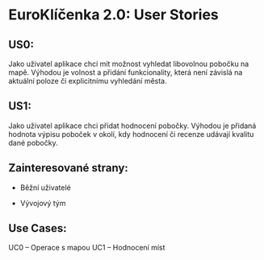 # EuroKlíčenka 2.0: User Stories

## US0:

Jako uživatel aplikace chci mít možnost vyhledat libovolnou pobočku na mapě. Výhodou je volnost a přidání funkcionality, která není závislá na aktuální poloze či explicitnímu vyhledání města.

## US1:

Jako uživatel aplikace chci přidat hodnocení pobočky. Výhodou je přidaná hodnota výpisu poboček v okolí, kdy hodnocení či recenze udávají kvalitu dané pobočky.

## Zainteresované strany:

- Běžní uživatelé

- Vývojový tým

## Use Cases:

UC0 – Operace s mapou
UC1 – Hodnocení míst